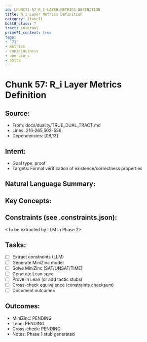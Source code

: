```yaml
---
id: LFUNC71-57-R_I-LAYER-METRICS-DEFINITION
title: R_i Layer Metrics Definition
category: lfunc71
bott8_class: 7
tract: internal
prime71_context: true
tags:
- '71'
- metrics
- consciousness
- operators
- bott8
---
```



# Chunk 57: R_i Layer Metrics Definition

## Source:
- From: docs/duality/TRUE_DUAL_TRACT.md
- Lines: 216-265,502-556
- Dependencies: [08,13]

## Intent:
- Goal type: proof
- Targets: Formal verification of existence/correctness properties

## Natural Language Summary:
<To be filled during extraction phase>

## Key Concepts:
<To be identified from source during extraction>

## Constraints (see .constraints.json):
<To be extracted by LLM in Phase 2>

## Tasks:
- [ ] Extract constraints (LLM)
- [ ] Generate MiniZinc model
- [ ] Solve MiniZinc (SAT/UNSAT/TIME)
- [ ] Generate Lean spec
- [ ] Prove in Lean (or add tactic stubs)
- [ ] Cross-check equivalence (constraints checksum)
- [ ] Document outcomes

## Outcomes:
- MiniZinc: PENDING
- Lean: PENDING
- Cross-check: PENDING
- Notes: Phase 1 stub generated
